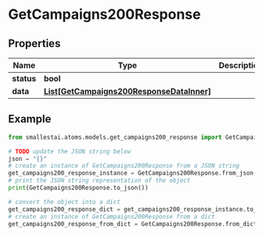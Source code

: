 # GetCampaigns200Response


## Properties

Name | Type | Description | Notes
------------ | ------------- | ------------- | -------------
**status** | **bool** |  | [optional] 
**data** | [**List[GetCampaigns200ResponseDataInner]**](GetCampaigns200ResponseDataInner.md) |  | [optional] 

## Example

```python
from smallestai.atoms.models.get_campaigns200_response import GetCampaigns200Response

# TODO update the JSON string below
json = "{}"
# create an instance of GetCampaigns200Response from a JSON string
get_campaigns200_response_instance = GetCampaigns200Response.from_json(json)
# print the JSON string representation of the object
print(GetCampaigns200Response.to_json())

# convert the object into a dict
get_campaigns200_response_dict = get_campaigns200_response_instance.to_dict()
# create an instance of GetCampaigns200Response from a dict
get_campaigns200_response_from_dict = GetCampaigns200Response.from_dict(get_campaigns200_response_dict)
```



